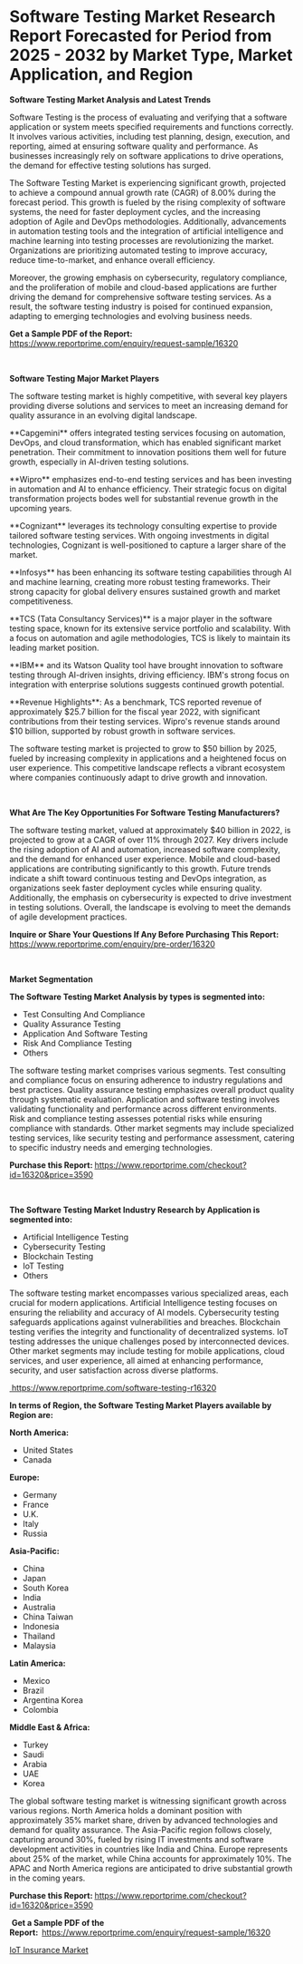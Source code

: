 <p><h1>Software Testing Market Research Report Forecasted for Period from 2025 -  2032 by Market Type, Market Application, and Region</h1></p><p><strong>Software Testing Market Analysis and Latest Trends</strong></p>
<p><p>Software Testing is the process of evaluating and verifying that a software application or system meets specified requirements and functions correctly. It involves various activities, including test planning, design, execution, and reporting, aimed at ensuring software quality and performance. As businesses increasingly rely on software applications to drive operations, the demand for effective testing solutions has surged.</p><p>The Software Testing Market is experiencing significant growth, projected to achieve a compound annual growth rate (CAGR) of 8.00% during the forecast period. This growth is fueled by the rising complexity of software systems, the need for faster deployment cycles, and the increasing adoption of Agile and DevOps methodologies. Additionally, advancements in automation testing tools and the integration of artificial intelligence and machine learning into testing processes are revolutionizing the market. Organizations are prioritizing automated testing to improve accuracy, reduce time-to-market, and enhance overall efficiency. </p><p>Moreover, the growing emphasis on cybersecurity, regulatory compliance, and the proliferation of mobile and cloud-based applications are further driving the demand for comprehensive software testing services. As a result, the software testing industry is poised for continued expansion, adapting to emerging technologies and evolving business needs.</p></p>
<p><strong>Get a Sample PDF of the Report:&nbsp;</strong> <a href="https://www.reportprime.com/enquiry/request-sample/16320?utm_campaign=3558&utm_medium=2&utm_source=Github&utm_content=ia&utm_term=20032025&utm_id=software-testing">https://www.reportprime.com/enquiry/request-sample/16320</a></p>
<p>&nbsp;</p>
<p><strong>Software Testing Major Market Players</strong></p>
<p><p>The software testing market is highly competitive, with several key players providing diverse solutions and services to meet an increasing demand for quality assurance in an evolving digital landscape. </p><p>**Capgemini** offers integrated testing services focusing on automation, DevOps, and cloud transformation, which has enabled significant market penetration. Their commitment to innovation positions them well for future growth, especially in AI-driven testing solutions.</p><p>**Wipro** emphasizes end-to-end testing services and has been investing in automation and AI to enhance efficiency. Their strategic focus on digital transformation projects bodes well for substantial revenue growth in the upcoming years.</p><p>**Cognizant** leverages its technology consulting expertise to provide tailored software testing services. With ongoing investments in digital technologies, Cognizant is well-positioned to capture a larger share of the market.</p><p>**Infosys** has been enhancing its software testing capabilities through AI and machine learning, creating more robust testing frameworks. Their strong capacity for global delivery ensures sustained growth and market competitiveness.</p><p>**TCS (Tata Consultancy Services)** is a major player in the software testing space, known for its extensive service portfolio and scalability. With a focus on automation and agile methodologies, TCS is likely to maintain its leading market position.</p><p>**IBM** and its Watson Quality tool have brought innovation to software testing through AI-driven insights, driving efficiency. IBM's strong focus on integration with enterprise solutions suggests continued growth potential.</p><p>**Revenue Highlights**: As a benchmark, TCS reported revenue of approximately $25.7 billion for the fiscal year 2022, with significant contributions from their testing services. Wipro's revenue stands around $10 billion, supported by robust growth in software services.</p><p>The software testing market is projected to grow to $50 billion by 2025, fueled by increasing complexity in applications and a heightened focus on user experience. This competitive landscape reflects a vibrant ecosystem where companies continuously adapt to drive growth and innovation.</p></p>
<p>&nbsp;</p>
<p><strong>What Are The Key Opportunities For Software Testing Manufacturers?</strong></p>
<p><p>The software testing market, valued at approximately $40 billion in 2022, is projected to grow at a CAGR of over 11% through 2027. Key drivers include the rising adoption of AI and automation, increased software complexity, and the demand for enhanced user experience. Mobile and cloud-based applications are contributing significantly to this growth. Future trends indicate a shift toward continuous testing and DevOps integration, as organizations seek faster deployment cycles while ensuring quality. Additionally, the emphasis on cybersecurity is expected to drive investment in testing solutions. Overall, the landscape is evolving to meet the demands of agile development practices.</p></p>
<p><strong>Inquire or Share Your Questions If Any Before Purchasing This Report:</strong> <a href="https://www.reportprime.com/enquiry/pre-order/16320?utm_campaign=3558&utm_medium=2&utm_source=Github&utm_content=ia&utm_term=20032025&utm_id=software-testing">https://www.reportprime.com/enquiry/pre-order/16320</a></p>
<p>&nbsp;</p>
<p><strong>Market Segmentation</strong></p>
<p><strong>The Software Testing Market Analysis by types is segmented into:</strong></p>
<p><ul><li>Test Consulting And Compliance</li><li>Quality Assurance Testing</li><li>Application And Software Testing</li><li>Risk And Compliance Testing</li><li>Others</li></ul></p>
<p><p>The software testing market comprises various segments. Test consulting and compliance focus on ensuring adherence to industry regulations and best practices. Quality assurance testing emphasizes overall product quality through systematic evaluation. Application and software testing involves validating functionality and performance across different environments. Risk and compliance testing assesses potential risks while ensuring compliance with standards. Other market segments may include specialized testing services, like security testing and performance assessment, catering to specific industry needs and emerging technologies.</p></p>
<p><strong>Purchase this Report:&nbsp;</strong><a href="https://www.reportprime.com/checkout?id=16320&price=3590&utm_campaign=3558&utm_medium=2&utm_source=Github&utm_content=ia&utm_term=20032025&utm_id=software-testing">https://www.reportprime.com/checkout?id=16320&price=3590</a></p>
<p>&nbsp;</p>
<p><strong>The Software Testing Market Industry Research by Application is segmented into:</strong></p>
<p><ul><li>Artificial Intelligence Testing</li><li>Cybersecurity Testing</li><li>Blockchain Testing</li><li>IoT Testing</li><li>Others</li></ul></p>
<p><p>The software testing market encompasses various specialized areas, each crucial for modern applications. Artificial Intelligence testing focuses on ensuring the reliability and accuracy of AI models. Cybersecurity testing safeguards applications against vulnerabilities and breaches. Blockchain testing verifies the integrity and functionality of decentralized systems. IoT testing addresses the unique challenges posed by interconnected devices. Other market segments may include testing for mobile applications, cloud services, and user experience, all aimed at enhancing performance, security, and user satisfaction across diverse platforms.</p></p>
<p><a href="https://www.reportprime.com/software-testing-r16320?utm_campaign=3558&utm_medium=2&utm_source=Github&utm_content=ia&utm_term=20032025&utm_id=software-testing">&nbsp;https://www.reportprime.com/software-testing-r16320</a></p>
<p><strong>In terms of Region, the Software Testing Market Players available by Region are:</strong></p>
<p>
    <p> <strong> North America: </strong>
        <ul>
            <li>United States</li>
            <li>Canada</li>
        </ul>
        </p> 
    <p> <strong> Europe: </strong>
        <ul>
            <li>Germany</li>
            <li>France</li>
            <li>U.K.</li>
            <li>Italy</li>
            <li>Russia</li>
        </ul>
        </p> 
    <p> <strong> Asia-Pacific: </strong>
        <ul>
            <li>China</li>
            <li>Japan</li>
            <li>South Korea</li>
            <li>India</li>
            <li>Australia</li>
            <li>China Taiwan</li>
            <li>Indonesia</li>
            <li>Thailand</li>
            <li>Malaysia</li>
        </ul>
        </p> 
    <p> <strong> Latin America: </strong>
        <ul>
            <li>Mexico</li>
            <li>Brazil</li>
            <li>Argentina Korea</li>
            <li>Colombia</li>
        </ul>
        </p> 
    <p> <strong> Middle East & Africa: </strong>
        <ul>
            <li>Turkey</li>
            <li>Saudi</li>
            <li>Arabia</li>
            <li>UAE</li>
            <li>Korea</li>
        </ul>
    </p>
    </p>
<p><p>The global software testing market is witnessing significant growth across various regions. North America holds a dominant position with approximately 35% market share, driven by advanced technologies and demand for quality assurance. The Asia-Pacific region follows closely, capturing around 30%, fueled by rising IT investments and software development activities in countries like India and China. Europe represents about 25% of the market, while China accounts for approximately 10%. The APAC and North America regions are anticipated to drive substantial growth in the coming years.</p></p>
<p><strong>Purchase this Report: </strong><a href="https://www.reportprime.com/checkout?id=16320&price=3590&utm_campaign=3558&utm_medium=2&utm_source=Github&utm_content=ia&utm_term=20032025&utm_id=software-testing">https://www.reportprime.com/checkout?id=16320&price=3590</a></p>
<p>&nbsp;<strong>Get a Sample PDF of the Report:&nbsp;&nbsp;</strong><a href="https://www.reportprime.com/enquiry/request-sample/16320?utm_campaign=3558&utm_medium=2&utm_source=Github&utm_content=ia&utm_term=20032025&utm_id=software-testing">https://www.reportprime.com/enquiry/request-sample/16320</a></p>
<p><strong></strong></p>
<p><p><a href="https://github.com/rigelciara0p/Market-Research-Report-List-1/blob/main/iot-insurance-market.md?utm_campaign=3558&utm_medium=2&utm_source=Github&utm_content=ia&utm_term=20032025&utm_id=software-testing">IoT Insurance Market</a></p></p>